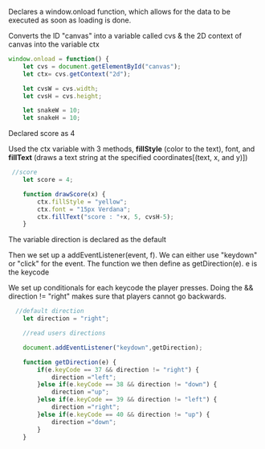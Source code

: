 Declares a window.onload function, which allows for the data to be executed as soon as loading is done.

Converts the ID "canvas" into a variable called cvs & the 2D context of canvas into the variable ctx


```JavaScript
window.onload = function() {
    let cvs = document.getElementById("canvas");
    let ctx= cvs.getContext("2d");

    let cvsW = cvs.width;
    let cvsH = cvs.height;

    let snakeW = 10;
    let snakeH = 10;

```

Declared score as 4

Used the ctx variable with 3 methods, **fillStyle** (color to the text), font, and **fillText** (draws a text string at the specified coordinates[(text, x, and y)])

```JavaScript
 //score
    let score = 4;

    function drawScore(x) {
        ctx.fillStyle = "yellow";
        ctx.font = "15px Verdana";
        ctx.fillText("score : "+x, 5, cvsH-5);
    }
```

The variable direction is declared as the default

Then we set up a addEventListener(event, f). We can either use "keydown" or "click" for the event. The function we then define as getDirection(e). e is the keycode

We set up conditionals for each keycode the player presses. Doing the && direction != "right" makes sure that players cannot go backwards.

```JavaScript
  //default direction
    let direction = "right";

    //read users directions

    document.addEventListener("keydown",getDirection);

    function getDirection(e) {
        if(e.keyCode == 37 && direction != "right") {
            direction ="left";
        }else if(e.keyCode == 38 && direction != "down") {
            direction ="up";
        }else if(e.keyCode == 39 && direction != "left") {
            direction ="right";
        }else if(e.keyCode == 40 && direction != "up") {
            direction ="down";
        }
    }
```

